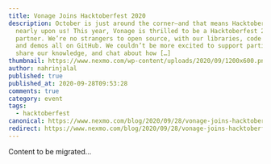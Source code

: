 ```yaml
---
title: Vonage Joins Hacktoberfest 2020
description: October is just around the corner—and that means Hacktoberfest is
  nearly upon us! This year, Vonage is thrilled to be a Hacktoberfest 2020
  partner. We’re no strangers to open source, with our libraries, code snippets,
  and demos all on GitHub. We couldn’t be more excited to support participants,
  share our knowledge, and chat about how […]
thumbnail: https://www.nexmo.com/wp-content/uploads/2020/09/1200x600.png
author: nahrinjalal
published: true
published_at: 2020-09-28T09:53:28
comments: true
category: event
tags:
  - hacktoberfest
canonical: https://www.nexmo.com/blog/2020/09/28/vonage-joins-hacktoberfest-2020
redirect: https://www.nexmo.com/blog/2020/09/28/vonage-joins-hacktoberfest-2020
---
```

Content to be migrated...
